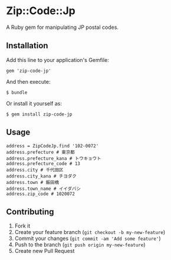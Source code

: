 # Zip::Code::Jp

A Ruby gem for manipulating JP postal codes.

## Installation

Add this line to your application's Gemfile:

    gem 'zip-code-jp'

And then execute:

    $ bundle

Or install it yourself as:

    $ gem install zip-code-jp

## Usage

    address = ZipCodeJp.find '102-0072'
    address.prefecture # 東京都
    address.prefecture_kana # トウキョウト
    address.prefecture_code # 13
    address.city # 千代田区
    address.city_kana # チヨダク
    address.town # 飯田橋
    address.town_name # イイダバシ
    address.zip_code # 1020072

## Contributing

1. Fork it
2. Create your feature branch (`git checkout -b my-new-feature`)
3. Commit your changes (`git commit -am 'Add some feature'`)
4. Push to the branch (`git push origin my-new-feature`)
5. Create new Pull Request
